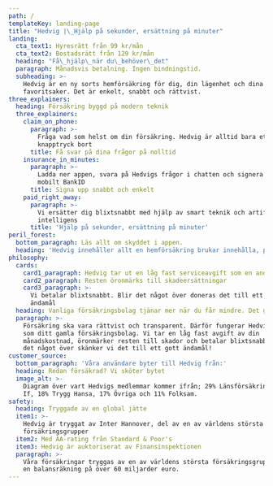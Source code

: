 ```yaml
---
path: /
templateKey: landing-page
title: "Hedvig |\_Hjälp på sekunder, ersättning på minuter"
landing:
  cta_text1: Hyresrätt från 99 kr/mån
  cta_text2: Bostadsrätt från 129 kr/mån
  heading: "Få\_hjälp\_när du\_behöver\_det"
  paragraph: Månadsvis betalning. Ingen bindningstid.
  subheading: >-
    Hedvig är en ny sorts hemförsäkring för dig, din lägenhet och dina
    favoritsaker. Det är enkelt, snabbt och rättvist.
three_explainers:
  heading: Försäkring byggd på modern teknik
  three_explainers:
    claim_on_phone:
      paragraph: >-
        Fråga vad som helst om din försäkring. Hedvig är alltid bara ett
        knapptryck bort
      title: Få svar på dina frågor på nolltid
    insurance_in_minutes:
      paragraph: >-
        Ladda ner appen, svara på Hedvigs frågor i chatten och signera med
        mobilt BankID
      title: Signa upp snabbt och enkelt
    paid_right_away:
      paragraph: >-
        Vi ersätter dig blixtsnabbt med hjälp av smart teknik och artificiell
        intelligens
      title: 'Hjälp på sekunder, ersättning på minuter'
peril_forest:
  bottom_paragraph: Läs allt om skyddet i appen.
  heading: 'Hedvig innehåller allt en hemförsäkring brukar innehålla, plus drulle'
philosophy:
  cards:
    card1_paragraph: Hedvig tar ut en låg fast serviceavgift som en andel av det du betalar in
    card2_paragraph: Resten öronmärks till skadeersättningar
    card3_paragraph: >-
      Vi betalar blixtsnabbt. Blir det något över doneras det till ett gott
      ändamål
  heading: Vanliga försäkringsbolag tjänar mer när du får mindre. Det gör inte Hedvig
  paragraph: >-
    Försäkring ska vara rättvist och transparent. Därför fungerar Hedvig inte
    som ditt gamla försäkringsbolag. Vi tar en låg fast avgift av din
    månadskostnad, öronmärker resten till skador och betalar blixtsnabbt. Blir
    det något över skänker vi det till ett gott ändamål!
customer_source:
  bottom_paragraph: 'Våra användare byter till Hedvig från:'
  heading: Redan försäkrad? Vi sköter bytet
  image_alt: >-
    Diagram över vart Hedvigs medlemmar kommer ifrån; 29% Länsförsäkringar, 25%
    If, 18% Trygg Hansa, 17% Övriga och 11% Folksam.
safety:
  heading: Tryggade av en global jätte
  item1: >-
    Hedvig är tryggat av Inter Hannover, del av en av världens största
    försäkringsgrupper
  item2: Med AA-rating från Standard & Poor's
  item3: Hedvig är auktoriserat av Finansinspektionen
  paragraph: >-
    Våra försäkringar tryggas av en av världens största försäkringsgrupper, med
    en balansräkning på över 60 miljarder euro.
---
```


